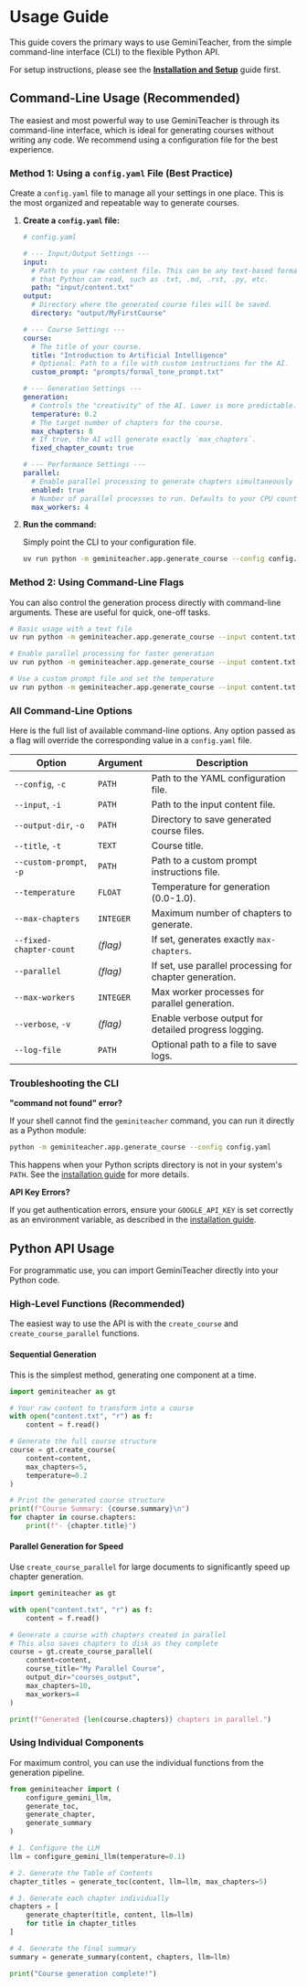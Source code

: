 # Usage Guide

This guide covers the primary ways to use GeminiTeacher, from the simple command-line interface (CLI) to the flexible Python API.

For setup instructions, please see the [**Installation and Setup**](installation.md) guide first.

## Command-Line Usage (Recommended)

The easiest and most powerful way to use GeminiTeacher is through its command-line interface, which is ideal for generating courses without writing any code. We recommend using a configuration file for the best experience.

### Method 1: Using a `config.yaml` File (Best Practice)

Create a `config.yaml` file to manage all your settings in one place. This is the most organized and repeatable way to generate courses.

1.  **Create a `config.yaml` file:**

    ```yaml
    # config.yaml

    # --- Input/Output Settings ---
    input:
      # Path to your raw content file. This can be any text-based format
      # that Python can read, such as .txt, .md, .rst, .py, etc.
      path: "input/content.txt"
    output:
      # Directory where the generated course files will be saved.
      directory: "output/MyFirstCourse"

    # --- Course Settings ---
    course:
      # The title of your course.
      title: "Introduction to Artificial Intelligence"
      # Optional: Path to a file with custom instructions for the AI.
      custom_prompt: "prompts/formal_tone_prompt.txt"

    # --- Generation Settings ---
    generation:
      # Controls the "creativity" of the AI. Lower is more predictable. (0.0-1.0)
      temperature: 0.2
      # The target number of chapters for the course.
      max_chapters: 8
      # If true, the AI will generate exactly `max_chapters`.
      fixed_chapter_count: true

    # --- Performance Settings ---
    parallel:
      # Enable parallel processing to generate chapters simultaneously for speed.
      enabled: true
      # Number of parallel processes to run. Defaults to your CPU count.
      max_workers: 4
    ```

2.  **Run the command:**

    Simply point the CLI to your configuration file.

    ```bash
    uv run python -m geminiteacher.app.generate_course --config config.yaml
    ```

### Method 2: Using Command-Line Flags

You can also control the generation process directly with command-line arguments. These are useful for quick, one-off tasks.

```bash
# Basic usage with a text file
uv run python -m geminiteacher.app.generate_course --input content.txt --output-dir courses --title "Machine Learning Basics"

# Enable parallel processing for faster generation
uv run python -m geminiteacher.app.generate_course --input content.txt --parallel --max-workers 4

# Use a custom prompt file and set the temperature
uv run python -m geminiteacher.app.generate_course --input content.txt --custom-prompt prompts.txt --temperature 0.3
```

### All Command-Line Options

Here is the full list of available command-line options. Any option passed as a flag will override the corresponding value in a `config.yaml` file.

| Option                  | Argument        | Description                                                 |
| ----------------------- | --------------- | ----------------------------------------------------------- |
| `--config`, `-c`        | `PATH`          | Path to the YAML configuration file.                        |
| `--input`, `-i`         | `PATH`          | Path to the input content file.                             |
| `--output-dir`, `-o`    | `PATH`          | Directory to save generated course files.                   |
| `--title`, `-t`         | `TEXT`          | Course title.                                               |
| `--custom-prompt`, `-p` | `PATH`          | Path to a custom prompt instructions file.                  |
| `--temperature`         | `FLOAT`         | Temperature for generation (0.0-1.0).                       |
| `--max-chapters`        | `INTEGER`       | Maximum number of chapters to generate.                     |
| `--fixed-chapter-count` | *(flag)*        | If set, generates exactly `max-chapters`.                   |
| `--parallel`            | *(flag)*        | If set, use parallel processing for chapter generation.     |
| `--max-workers`         | `INTEGER`       | Max worker processes for parallel generation.               |
| `--verbose`, `-v`       | *(flag)*        | Enable verbose output for detailed progress logging.        |
| `--log-file`            | `PATH`          | Optional path to a file to save logs.                       |

### Troubleshooting the CLI

**"command not found" error?**

If your shell cannot find the `geminiteacher` command, you can run it directly as a Python module:

```bash
python -m geminiteacher.app.generate_course --config config.yaml
```

This happens when your Python scripts directory is not in your system's `PATH`. See the [installation guide](installation.md) for more details.

**API Key Errors?**

If you get authentication errors, ensure your `GOOGLE_API_KEY` is set correctly as an environment variable, as described in the [installation guide](installation.md).

## Python API Usage

For programmatic use, you can import GeminiTeacher directly into your Python code.

### High-Level Functions (Recommended)

The easiest way to use the API is with the `create_course` and `create_course_parallel` functions.

#### Sequential Generation

This is the simplest method, generating one component at a time.

```python
import geminiteacher as gt

# Your raw content to transform into a course
with open("content.txt", "r") as f:
    content = f.read()

# Generate the full course structure
course = gt.create_course(
    content=content,
    max_chapters=5,
    temperature=0.2
)

# Print the generated course structure
print(f"Course Summary: {course.summary}\n")
for chapter in course.chapters:
    print(f"- {chapter.title}")
```

#### Parallel Generation for Speed

Use `create_course_parallel` for large documents to significantly speed up chapter generation.

```python
import geminiteacher as gt

with open("content.txt", "r") as f:
    content = f.read()

# Generate a course with chapters created in parallel
# This also saves chapters to disk as they complete
course = gt.create_course_parallel(
    content=content,
    course_title="My Parallel Course",
    output_dir="courses_output",
    max_chapters=10,
    max_workers=4
)

print(f"Generated {len(course.chapters)} chapters in parallel.")
```

### Using Individual Components

For maximum control, you can use the individual functions from the generation pipeline.

```python
from geminiteacher import (
    configure_gemini_llm, 
    generate_toc, 
    generate_chapter, 
    generate_summary
)

# 1. Configure the LLM
llm = configure_gemini_llm(temperature=0.1)

# 2. Generate the Table of Contents
chapter_titles = generate_toc(content, llm=llm, max_chapters=5)

# 3. Generate each chapter individually
chapters = [
    generate_chapter(title, content, llm=llm) 
    for title in chapter_titles
]

# 4. Generate the final summary
summary = generate_summary(content, chapters, llm=llm)

print("Course generation complete!")
``` 